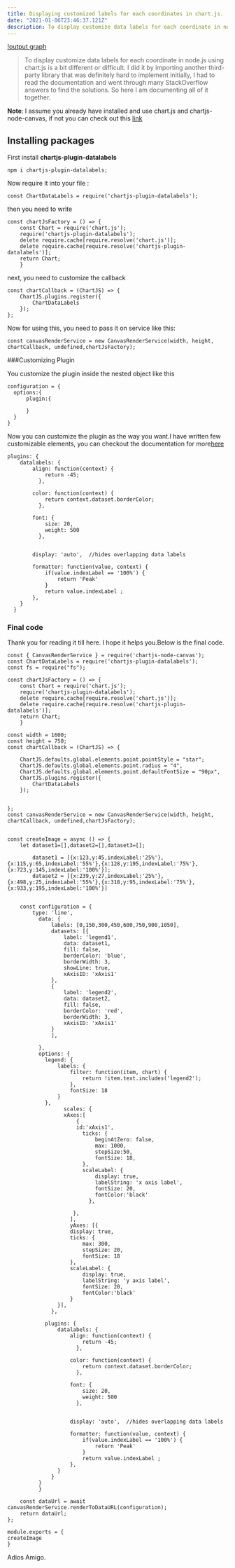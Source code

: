 ```yaml
---
title: Displaying customized labels for each coordinates in chart.js.
date: "2021-01-06T23:46:37.121Z"
description: To display customize data labels for each coordinate in node.js using chart.js is a bit different or difficult. I did it by importing another third-party library that was definitely hard to implement initially, I had to read the documentation and went through many StackOverflow answers to find the solutions. So here I am documenting all of it together.
---
```


[!output graph](/content/blog/chartjs-datalabeling-nodejs/chart-output.png)

> To display customize data labels for each coordinate in node.js using chart.js is a bit different or difficult. I did it by importing another third-party library that was definitely hard to implement initially, I had to read the documentation and went through many StackOverflow answers to find the solutions. So here I am documenting all of it together.

**Note**: I assume you already have installed and use chart.js and chartjs-node-canvas, if not you can check out this [link](https://ektaprasad.netlify.app/Chartjs-with-nodejs/)

## Installing packages

First install **chartjs-plugin-datalabels**

```
npm i chartjs-plugin-datalabels;
```

Now require it into your file :

```
const ChartDataLabels = require('chartjs-plugin-datalabels');
```

then you need to write

```
const chartJsFactory = () => {
    const Chart = require('chart.js');
    require('chartjs-plugin-datalabels');
    delete require.cache[require.resolve('chart.js')];
    delete require.cache[require.resolve('chartjs-plugin-datalabels')];
    return Chart;
    }
```

next, you need to customize the callback

```
const chartCallback = (ChartJS) => {
    ChartJS.plugins.register({
        ChartDataLabels
    });
};
```

Now for using this, you need to pass it on service like this:

```
const canvasRenderService = new CanvasRenderService(width, height, chartCallback, undefined,chartJsFactory);
```

###Customizing Plugin

You customize the plugin inside the nested object like this

```
configuration = {
  options:{
      plugin:{

      }
  }
}
```

Now you can customize the plugin as the way you want.I have written few customizable elements, you can checkout the documentation for more[here](https://chartjs-plugin-datalabels.netlify.app/guide/options.html#indexable-options)

```
plugins: {
    datalabels: {
        align: function(context) {
            return -45;
          },

        color: function(context) {
            return context.dataset.borderColor;
          },

        font: {
            size: 20,
            weight: 500
          },


        display: 'auto',  //hides overlapping data labels

        formatter: function(value, context) {
            if(value.indexLabel == '100%') {
                return 'Peak'
            }
            return value.indexLabel ;
        },
    }
  }
```

### Final code

Thank you for reading it till here. I hope it helps you.Below is the final code.

```
const { CanvasRenderService } = require('chartjs-node-canvas');
const ChartDataLabels = require('chartjs-plugin-datalabels');
const fs = require("fs");

const chartJsFactory = () => {
    const Chart = require('chart.js');
    require('chartjs-plugin-datalabels');
    delete require.cache[require.resolve('chart.js')];
    delete require.cache[require.resolve('chartjs-plugin-datalabels')];
    return Chart;
    }

const width = 1600;
const height = 750;
const chartCallback = (ChartJS) => {

    ChartJS.defaults.global.elements.point.pointStyle = "star";
    ChartJS.defaults.global.elements.point.radius = "4",
    ChartJS.defaults.global.elements.point.defaultFontSize = "90px",
    ChartJS.plugins.register({
        ChartDataLabels
    });


};
const canvasRenderService = new CanvasRenderService(width, height, chartCallback, undefined,chartJsFactory);


const createImage = async () => {
    let dataset1=[],dataset2=[],dataset3=[];

        dataset1 = [{x:123,y:45,indexLabel:'25%'},{x:115,y:65,indexLabel:'55%'},{x:128,y:195,indexLabel:'75%'},{x:723,y:145,indexLabel:'100%'}];
        dataset2 = [{x:239,y:27,indexLabel:'25%'},{x:498,y:25,indexLabel:'55%'},{x:318,y:95,indexLabel:'75%'},{x:933,y:195,indexLabel:'100%'}]


    const configuration = {
        type: 'line',
          data: {
              labels: [0,150,300,450,600,750,900,1050],
              datasets: [{
                  label: 'legend1',
                  data: dataset1,
                  fill: false,
                  borderColor: 'blue',
                  borderWidth: 3,
                  showLine: true,
                  xAxisID: 'xAxis1'
              },
              {
                  label: 'legend2',
                  data: dataset2,
                  fill: false,
                  borderColor: 'red',
                  borderWidth: 3,
                  xAxisID: 'xAxis1'
              }
              ],

          },
          options: {
            legend: {
                labels: {
                    filter: function(item, chart) {
                        return !item.text.includes('legend2');
                    },
                    fontSize: 18
                }
            },
                  scales: {
                  xAxes:[
                      {
                      id:'xAxis1',
                        ticks: {
                            beginAtZero: false,
                            max: 1000,
                            stepSize:50,
                            fontSize: 18,
                        },
                        scaleLabel: {
                            display: true,
                            labelString: 'x axis label',
                            fontSize: 20,
                            fontColor:'black'
                          },

                     },
                    ],
                    yAxes: [{
                    display: true,
                    ticks: {
                        max: 300,
                        stepSize: 20,
                        fontSize: 18
                    },
                    scaleLabel: {
                        display: true,
                        labelString: 'y axis label',
                        fontSize: 20,
                        fontColor:'black'
                    }
                }],
              },

            plugins: {
                datalabels: {
                    align: function(context) {
                        return -45;
                      },

                    color: function(context) {
                        return context.dataset.borderColor;
                      },

                    font: {
                        size: 20,
                        weight: 500
                      },


                    display: 'auto',  //hides overlapping data labels

                    formatter: function(value, context) {
                        if(value.indexLabel == '100%') {
                            return 'Peak'
                        }
                        return value.indexLabel ;
                    },
                }
              }
          }
          }

    const dataUrl = await canvasRenderService.renderToDataURL(configuration);
    return dataUrl;
};

module.exports = {
createImage
}
```

Adios Amigo.
